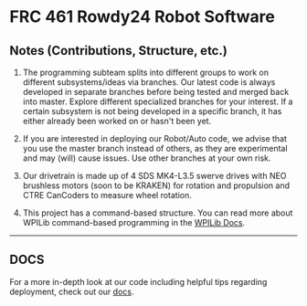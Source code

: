 # FRC 461 Rowdy24 Robot Software

## Notes (Contributions, Structure, etc.)

  1. The programming subteam splits into different groups to work on different subsystems/ideas via branches. Our latest code is always developed in separate branches before being
  tested and merged back into master. Explore different specialized branches for your interest. If a certain subsystem is not being developed in a specific branch, it has either already been worked on or hasn't been yet.

  2. If you are interested in deploying our Robot/Auto code, we advise that you use the master branch instead of others, as they are experimental and may (will) cause issues. Use other branches at your own risk.
  
  3. Our drivetrain is made up of 4 SDS MK4-L3.5 swerve drives with NEO brushless motors (soon to be KRAKEN) for rotation and propulsion and CTRE CanCoders to measure wheel rotation.
  
  4. This project has a command-based structure. You can read more about WPILib command-based programming in the [WPILib Docs](https://docs.wpilib.org/en/stable/docs/software/commandbased/index.html).

<hr>

## DOCS

  For a more in-depth look at our code including helpful tips regarding deployment, check out our [docs](doc/GETTING%20STARTED.md).
